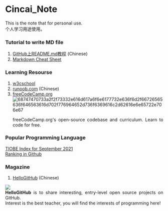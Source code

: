 # Cincai_Note

This is the note that for personal use.<br>
个人学习用途使用。

### Tutorial to write MD file
1. [GitHub上README.md教程](https://blog.csdn.net/kaitiren/article/details/38513715) (Chinese)
2. [Markdown Cheat Sheet](https://www.markdownguide.org/cheat-sheet/)

### Learning Resourse
1. [w3cschool](https://www.w3schools.com/)
2. [runoob.com](https://www.runoob.com/html/html-tutorial.html) (Chinese)
3. [freeCodeCamp.org](https://github.com/freeCodeCamp/freeCodeCamp) ![68747470733a2f2f73332e616d617a6f6e6177732e636f6d2f66726565636f646563616d702f776964652d736f6369616c2d62616e6e65722e706e67](https://user-images.githubusercontent.com/80609325/135331268-c8cf3eec-114e-4a76-8871-14512c70581d.png)<p align="justify">freeCodeCamp.org's open-source codebase and curriculum. Learn to code for free.</p>

### Popular Programming Language
[TIOBE Index for September 2021](https://www.tiobe.com/tiobe-index/) <br>
[Ranking in Github](https://madnight.github.io/githut/#/)

### Magazine
1. [HelloGitHub](https://github.com/521xueweihan/HelloGitHub) (Chinese) <br>
<p align="justify">
  <img src="https://cdn.jsdelivr.net/gh/521xueweihan/img_logo@main/logo/readme.gif"/>
  <br><strong>HelloGitHub</strong> is to share interesting, entry-level open source projects on GitHub.
  <br>Interest is the best teacher, you will find the interests of programming here!
</p>
